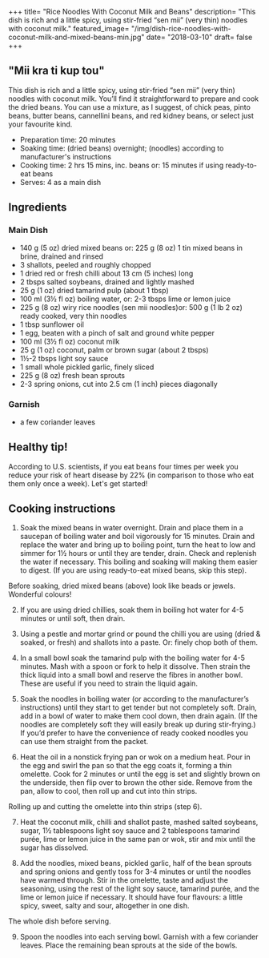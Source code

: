 +++
title= "Rice Noodles With Coconut Milk and Beans"
description= "This dish is rich and a little spicy, using stir-fried “sen mii” (very thin) noodles with coconut milk."
featured_image= "/img/dish-rice-noodles-with-coconut-milk-and-mixed-beans-min.jpg"
date= "2018-03-10"
draft= false
+++

## "Mii kra ti kup tou"

This dish is rich and a little spicy, using stir-fried “sen mii” (very thin) noodles with coconut milk. You’ll find it straightforward to prepare and cook the dried beans. You can use a mixture, as I suggest, of chick peas, pinto beans, butter beans, cannellini beans, and red kidney beans, or select just your favourite kind.

- Preparation time: 20 minutes
- Soaking time: (dried beans) overnight; (noodles) according to manufacturer's instructions
- Cooking time: 2 hrs 15 mins, inc. beans or: 15 minutes if using ready-to-eat beans
- Serves: 4 as a main dish

## Ingredients
### Main Dish

- 140 g (5 oz) dried mixed beans or: 225 g (8 oz) 1 tin mixed beans in brine, drained and rinsed
- 3 shallots, peeled and roughly chopped
- 1 dried red or fresh chilli about 13 cm (5 inches) long
- 2 tbsps salted soybeans, drained and lightly mashed
- 25 g (1 oz) dried tamarind pulp (about 1 tbsp)
- 100 ml (3½ fl oz) boiling water, or: 2-3 tbsps lime or lemon juice
- 225 g (8 oz) wiry rice noodles (sen mii noodles)or: 500 g (1 lb 2 oz) ready cooked, very thin noodles
- 1 tbsp sunflower oil
- 1 egg, beaten with a pinch of salt and ground white pepper
- 100 ml (3½ fl oz) coconut milk
- 25 g (1 oz) coconut, palm or brown sugar (about 2 tbsps)
- 1½-2 tbsps light soy sauce
- 1 small whole pickled garlic, finely sliced
- 225 g (8 oz) fresh bean sprouts
- 2-3 spring onions, cut into 2.5 cm (1 inch) pieces diagonally

### Garnish

- a few coriander leaves

## Healthy tip!

According to U.S. scientists, if you eat beans four times per week you reduce your risk of heart disease by 22% (in comparison to those who eat them only once a week).
Let's get started!

## Cooking instructions

1. Soak the mixed beans in water overnight. Drain and place them in a saucepan of boiling water and boil vigorously for 15 minutes. Drain and replace the water and bring up to boiling point, turn the heat to low and simmer for 1½ hours or until they are tender, drain. Check and replenish the water if necessary. This boiling and soaking will making them easier to digest. (If you are using ready-to-eat mixed beans, skip this step).

Before soaking, dried mixed beans (above) look like beads or jewels. Wonderful colours!

2. If you are using dried chillies, soak them in boiling hot water for 4-5 minutes or until soft, then drain.

3. Using a pestle and mortar grind or pound the chilli you are using (dried & soaked, or fresh) and shallots into a paste. Or: finely chop both of them.

4. In a small bowl soak the tamarind pulp with the boiling water for 4-5 minutes. Mash with a spoon or fork to help it dissolve. Then strain the thick liquid into a small bowl and reserve the fibres in another bowl. These are useful if you need to strain the liquid again.

5. Soak the noodles in boiling water (or according to the manufacturer’s instructions) until they start to get tender but not completely soft. Drain, add in a bowl of water to make them cool down, then drain again. (If the noodles are completely soft they will easily break up during stir-frying.) If you’d prefer to have the convenience of ready cooked noodles you can use them straight from the packet.

6. Heat the oil in a nonstick frying pan or wok on a medium heat. Pour in the egg and swirl the pan so that the egg coats it, forming a thin omelette. Cook for 2 minutes or until the egg is set and slightly brown on the underside, then flip over to brown the other side. Remove from the pan, allow to cool, then roll up and cut into thin strips.

Rolling up and cutting the omelette into thin strips (step 6).

7. Heat the coconut milk, chilli and shallot paste, mashed salted soybeans, sugar, 1½ tablespoons light soy sauce and 2 tablespoons tamarind purée, lime or lemon juice in the same pan or wok, stir and mix until the sugar has dissolved.

8. Add the noodles, mixed beans, pickled garlic, half of the bean sprouts and spring onions and gently toss for 3-4 minutes or until the noodles have warmed through. Stir in the omelette, taste and adjust the seasoning, using the rest of the light soy sauce, tamarind purée, and the lime or lemon juice if necessary. It should have four flavours: a little spicy, sweet, salty and sour, altogether in one dish.

The whole dish before serving.

9. Spoon the noodles into each serving bowl. Garnish with a few coriander leaves. Place the remaining bean sprouts at the side of the bowls.
